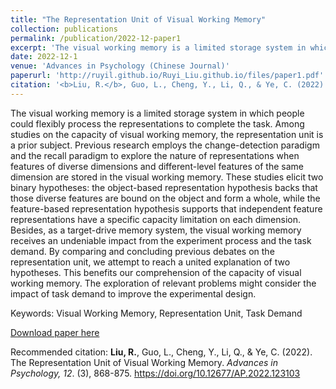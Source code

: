 ```yaml
---
title: "The Representation Unit of Visual Working Memory"
collection: publications
permalink: /publication/2022-12-paper1
excerpt: 'The visual working memory is a limited storage system in which people could flexibly process the representations to complete the task. Among studies on the capacity of visual working memory, the representation unit is a prior subject. Previous research employs the change-detection paradigm and the recall paradigm to explore the nature of representations when features of diverse dimensions and different-level features of the same dimension are stored in the visual working memory. These studies elicit two binary hypotheses: the object-based representation hypothesis backs that those diverse features are bound on the object and form a whole, while the feature-based representation hypothesis supports that independent feature representations have a specific capacity limitation on each dimension. Besides, as a target-drive memory system, the visual working memory receives an undeniable impact from the experiment process and the task demand. By comparing and concluding previous debates on the representation unit, we attempt to reach a united explanation of two hypotheses. This benefits our comprehension of the capacity of visual working memory. The exploration of relevant problems might consider the impact of task demand to improve the experimental design.'
date: 2022-12-1
venue: 'Advances in Psychology (Chinese Journal)'
paperurl: 'http://ruyil.github.io/Ruyi_Liu.github.io/files/paper1.pdf'
citation: '<b>Liu, R.</b>, Guo, L., Cheng, Y., Li, Q., & Ye, C. (2022). The Representation Unit of Visual Working Memory. <i>Advances in Psychology, 12</i>. (3), 868-875. https://doi.org/10.12677/AP.2022.123103'
---
```

The visual working memory is a limited storage system in which people could flexibly process the representations to complete the task. Among studies on the capacity of visual working memory, the representation unit is a prior subject. Previous research employs the change-detection paradigm and the recall paradigm to explore the nature of representations when features of diverse dimensions and different-level features of the same dimension are stored in the visual working memory. These studies elicit two binary hypotheses: the object-based representation hypothesis backs that those diverse features are bound on the object and form a whole, while the feature-based representation hypothesis supports that independent feature representations have a specific capacity limitation on each dimension. Besides, as a target-drive memory system, the visual working memory receives an undeniable impact from the experiment process and the task demand. By comparing and concluding previous debates on the representation unit, we attempt to reach a united explanation of two hypotheses. This benefits our comprehension of the capacity of visual working memory. The exploration of relevant problems might consider the impact of task demand to improve the experimental design.

Keywords: Visual Working Memory, Representation Unit, Task Demand

[Download paper here](http://ruyil.github.io/Ruyi_Liu.github.io/files/paper1.pdf)

Recommended citation: <b>Liu, R.</b>, Guo, L., Cheng, Y., Li, Q., & Ye, C. (2022). The Representation Unit of Visual Working Memory. <i>Advances in Psychology, 12</i>. (3), 868-875. https://doi.org/10.12677/AP.2022.123103
